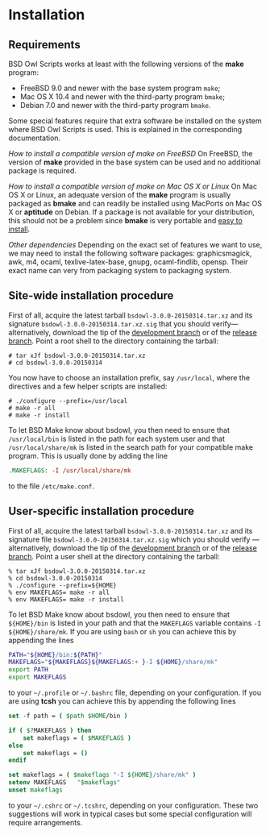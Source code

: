 # Installation

## Requirements

BSD Owl Scripts works at least with the following
versions of the **make** program:

 - FreeBSD 9.0 and newer with the base system program `make`;
 - Mac OS X 10.4 and newer with the third-party program `bmake`;
 - Debian 7.0 and newer with the third-party program `bmake`.

Some special features require that extra software be installed on the
system where BSD Owl Scripts is used.  This is explained in
the corresponding documentation.


*How to install a compatible version of make on FreeBSD*
On FreeBSD, the version of **make** provided in the base system can be
used and no additional package is required.

*How to install a compatible version of make on Mac OS X or Linux*
On Mac OS X or Linux, an adequate version of the **make** program is
usually packaged as **bmake** and can readily be installed using
MacPorts on Mac OS X or **aptitude** on Debian.  If a package is not
available for your distribution, this should not be a problem since **bmake**
is very portable and [easy to install][install-bmake].

*Other dependencies*
Depending on the exact set of features we want to use, we may need to
install the following software packages: graphicsmagick, awk, m4,
ocaml, texlive-latex-base, gnupg, ocaml-findlib, opensp.  Their exact
name can very from packaging system to packaging system.


## Site-wide installation procedure

First of all, acquire the latest tarball `bsdowl-3.0.0-20150314.tar.xz`
and its signature `bsdowl-3.0.0-20150314.tar.xz.sig` that you should
verify—alternatively, download the tip of the
[development branch][branch/master] or of the
[release branch][branch/release].
Point a root shell to the directory containing the tarball:

```console
# tar xJf bsdowl-3.0.0-20150314.tar.xz
# cd bsdowl-3.0.0-20150314
```

You now have to choose an installation prefix, say `/usr/local`, where
the directives and a few helper scripts are installed:

```console
# ./configure --prefix=/usr/local
# make -r all
# make -r install
```

To let BSD Make know about bsdowl, you then need to
ensure that `/usr/local/bin` is listed in the path for each system
user and that `/usr/local/share/mk` is listed in the search path
for your compatible make program. This is usually done by adding the
line

```makefile
.MAKEFLAGS: -I /usr/local/share/mk
```

to the file `/etc/make.conf`.


## User-specific installation procedure

First of all, acquire the latest tarball `bsdowl-3.0.0-20150314.tar.xz`
and its signature file `bsdowl-3.0.0-20150314.tar.xz.sig` which you should
verify — alternatively, download the tip of the
[development branch][branch/master] or of the
[release branch][branch/release].
Point a user shell at the directory containing the tarball:

```console
% tar xJf bsdowl-3.0.0-20150314.tar.xz
% cd bsdowl-3.0.0-20150314
% ./configure --prefix=${HOME}
% env MAKEFLAGS= make -r all
% env MAKEFLAGS= make -r install
```

To let BSD Make know about bsdowl, you then need to
ensure that `${HOME}/bin` is listed in your path and that the
`MAKEFLAGS` variable contains `-I ${HOME}/share/mk`.  If you
are using `bash` or `sh` you can achieve this by appending the lines

```sh
PATH="${HOME}/bin:${PATH}"
MAKEFLAGS="${MAKEFLAGS}${MAKEFLAGS:+ }-I ${HOME}/share/mk"
export PATH
export MAKEFLAGS
```

to your `~/.profile` or `~/.bashrc` file, depending on your
configuration.  If you are using **tcsh** you can achieve this by
appending the following lines

```tcsh
set -f path = ( $path $HOME/bin )

if ( $?MAKEFLAGS ) then
    set makeflags = ( $MAKEFLAGS )
else
    set makeflags = ()
endif

set makeflags = ( $makeflags "-I ${HOME}/share/mk" )
setenv MAKEFLAGS   "$makeflags"
unset makeflags
```

to your `~/.cshrc` or `~/.tcshrc`, depending on your configuration.
These two suggestions will work in typical cases but some special
configuration will require arrangements.


  [install-bmake]:      INSTALL.bmake.md
  [branch/master]:      https://github.com/michipili/bsdowl/tree/master
  [branch/release]:     https://github.com/michipili/bsdowl/tree/release
